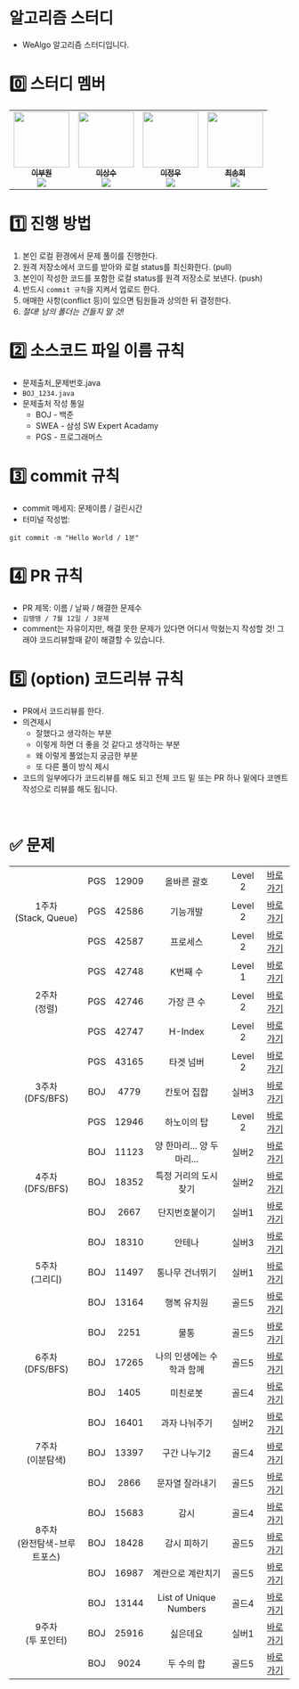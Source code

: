 # 알고리즘 스터디
* WeAlgo 알고리즘 스터디입니다.

# 0️⃣ 스터디 멤버
<table>
    <tr>
        <td align="center">
	    <a href="https://https://github.com/leebuwon">
	    	<img src="https://github.com/we-algo/weAlgo/assets/96781855/49cb083f-cd7e-4408-9fa4-6b1aa3945757?v=4?s=100" width="100px;" alt=""/>
	    	<br/>
	    	<sub>
	    	<b>이부원</b>
	    	<br/>
	    	<img src="https://us-central1-progress-markdown.cloudfunctions.net/progress/100"/>
	        </sub>
	    </a>
	    <br />
	</td>
        <td align="center">
	    <a href="https://github.com/tkdtn4657">
	    	<img src="https://github.com/we-algo/weAlgo/assets/96781855/04500ca4-4a8d-4f2c-8531-f094bde9f16e?v=4?s=100" width="100px;" alt=""/>
	    	<br/>
	    	<sub>
	    	<b>이상수</b>
	    	<br/>
	    	<img src="https://us-central1-progress-markdown.cloudfunctions.net/progress/100"/>
	        </sub>
	    </a>
	    <br />
	</td>
        <td align="center">
	    <a href="https://github.com/JWbase">
	    	<img src="https://github.com/we-algo/weAlgo/assets/96781855/10dbfc32-3972-474c-84f0-e84f96650862?v=4?s=100" width="100px;" alt=""/>
	    	<br/>
	    	<sub>
	    	<b>이정우</b>
	    	<br/>
	    	<img src="https://us-central1-progress-markdown.cloudfunctions.net/progress/100"/>
	        </sub>
	    </a>
	    <br />
	</td>
	<td align="center">
	    <a href="https://github.com/songhee1">
	    	<img src="https://github.com/we-algo/weAlgo/assets/96781855/cba72086-b0f3-4153-b9cc-e208fd21f6ec?v=4?s=100" width="100px;" alt=""/>
	    	<br/>
	    	<sub>
	    	<b>최송희</b>
	    	<br/>
	    	<img src="https://us-central1-progress-markdown.cloudfunctions.net/progress/100"/>
	        </sub>
	    </a>
	    <br />
	</td>
    </tr>
</table>


# 1️⃣ 진행 방법
1. 본인 로컬 환경에서 문제 풀이를 진행한다.
2. 원격 저장소에서 코드를 받아와 로컬 status를 최신화한다. (pull)
3. 본인이 작성한 코드를 포함한 로컬 status를 원격 저장소로 보낸다. (push)
4. 반드시 `commit 규칙`을 지켜서 업로드 한다.
5. 애매한 사항(conflict 등)이 있으면 팀원들과 상의한 뒤 결정한다. 
6. *절대! 남의 폴더는 건들지 말 것!*


# 2️⃣ 소스코드 파일 이름 규칙
* 문제출처_문제번호.java
* `BOJ_1234.java`
* 문제출처 작성 통일
	* BOJ - 백준
	* SWEA - 삼성 SW Expert Acadamy
	* PGS - 프로그래머스


# 3️⃣ commit 규칙
* commit 메세지: 문제이름 / 걸린시간
* 터미널 작성법:
```
git commit -m "Hello World / 1분"
```


# 4️⃣ PR 규칙
* PR 제목: 이름 / 날짜 / 해결한 문제수
* `김땡땡 / 7월 12일 / 3문제`
* comment는 자유이지만, 해결 못한 문제가 있다면 어디서 막혔는지 작성할 것! 그래야 코드리뷰할때 같이 해결할 수 있습니다.


# 5️⃣ (option) 코드리뷰 규칙
* PR에서 코드리뷰를 한다.
* 의견제시
	* 잘했다고 생각하는 부분
	* 이렇게 하면 더 좋을 것 같다고 생각하는 부분
	* 왜 이렇게 풀었는지 궁금한 부분
	* 또 다른 풀이 방식 제시
* 코드의 일부에다가 코드리뷰를 해도 되고 전체 코드 밑 또는 PR 하나 밑에다 코멘트 작성으로 리뷰를 해도 됩니다.

<br/>

# ✅ 문제
<table>
    <!-- 23.10.23 문제 -->
    <tr style="text-align: center">
        <td rowspan="3">1주차<br/>(Stack, Queue)</td>
        <td>PGS</td><td>12909</td><td>올바른 괄호</td><td>Level 2</td>
        <td><a href="https://school.programmers.co.kr/learn/courses/30/lessons/12909">바로가기</a></td>
    </tr>
    <!-- 23.10.25 문제 -->
    <tr style="text-align: center">
        <td>PGS</td><td>42586</td><td>기능개발</td><td>Level 2</td>
        <td><a href="https://school.programmers.co.kr/learn/courses/30/lessons/42586">바로가기</a></td>
    </tr>
    <!-- 23.10.27 문제 -->
    <tr style="text-align: center">
        <td>PGS</td><td>42587</td><td>프로세스</td><td>Level 2</td>
        <td><a href="https://school.programmers.co.kr/learn/courses/30/lessons/42587">바로가기</a></td>
    </tr>
    <!-- 23.10.30 문제 -->
    <tr style="text-align: center">
	<td rowspan="3">2주차<br/>(정렬)</td>
        <td>PGS</td><td>42748</td><td>K번째 수</td><td>Level 1</td>
        <td><a href="https://school.programmers.co.kr/learn/courses/30/lessons/42748">바로가기</a></td>
    </tr>
    <!-- 23.11.1 문제 -->
    <tr style="text-align: center">
        <td>PGS</td><td>42746</td><td>가장 큰 수</td><td>Level 2</td>
        <td><a href="https://school.programmers.co.kr/learn/courses/30/lessons/42746">바로가기</a></td>
    </tr>
    <!-- 23.11.3 문제 -->
    <tr style="text-align: center">
        <td>PGS</td><td>42747</td><td>H-Index</td><td>Level 2</td>
        <td><a href="https://school.programmers.co.kr/learn/courses/30/lessons/42747">바로가기</a></td>
    </tr>
    <!-- 23.11.6 문제 -->	
    <tr style="text-align: center">
	<td rowspan="3">3주차<br/>(DFS/BFS)</td>
        <td>PGS</td><td>43165</td><td>타겟 넘버</td><td>Level 2</td>
        <td><a href="https://school.programmers.co.kr/learn/courses/30/lessons/43165">바로가기</a></td>
    </tr>
    <!-- 23.11.8 문제 -->
    <tr style="text-align: center">
        <td>BOJ</td><td>4779</td><td>칸토어 집합</td><td>실버3</td>
        <td><a href="https://www.acmicpc.net/problem/4779">바로가기</a></td>
    </tr>
    <!-- 23.11.10 문제 -->
    <tr style="text-align: center">
        <td>PGS</td><td>12946</td><td>하노이의 탑</td><td>Level 2</td>
        <td><a href="https://school.programmers.co.kr/learn/courses/30/lessons/12946">바로가기</a></td>
    </tr>
    <!-- 23.11.13 문제 -->
     <tr style="text-align: center">
	<td rowspan="3">4주차<br/>(DFS/BFS)</td>
        <td>BOJ</td><td>11123</td><td>양 한마리... 양 두마리...</td><td>실버2</td>
        <td><a href="https://www.acmicpc.net/problem/11123">바로가기</a></td>
    </tr>
    <!-- 23.11.15 문제 -->
    <tr style="text-align: center">
        <td>BOJ</td><td>18352</td><td>특정 거리의 도시 찾기</td><td>실버2</td>
        <td><a href="https://www.acmicpc.net/problem/18352">바로가기</a></td>
    </tr>
    <!-- 23.11.17 문제 -->
    <tr style="text-align: center">
        <td>BOJ</td><td>2667</td><td>단지번호붙이기</td><td>실버1</td>
        <td><a href="https://www.acmicpc.net/problem/2667">바로가기</a></td>
    </tr>
    <!-- 23.11.20 문제 -->
    <tr style="text-align: center">
	<td rowspan="3">5주차<br/>(그리디)</td>
        <td>BOJ</td><td>18310</td><td>안테나</td><td>실버3</td>
        <td><a href="https://www.acmicpc.net/problem/18310">바로가기</a></td>
    </tr>
    <!-- 23.11.22 문제 -->	
    <tr style="text-align: center">
        <td>BOJ</td><td>11497</td><td>통나무 건너뛰기</td><td>실버1</td>
        <td><a href="https://www.acmicpc.net/problem/11497">바로가기</a></td>
    </tr>
    <!-- 23.11.24 문제 -->
    <tr style="text-align: center">
        <td>BOJ</td><td>13164</td><td>행복 유치원</td><td>골드5</td>
        <td><a href="https://www.acmicpc.net/problem/13164">바로가기</a></td>
    </tr>
    <!-- 23.11.27 문제 -->
    <tr style="text-align: center">
	<td rowspan="3">6주차<br/>(DFS/BFS)</td>
        <td>BOJ</td><td>2251</td><td>물통</td><td>골드5</td>
        <td><a href="https://www.acmicpc.net/problem/2251">바로가기</a></td>
    </tr>
    <!-- 23.11.29 문제 -->
    <tr style="text-align: center">
        <td>BOJ</td><td>17265</td><td>나의 인생에는 수학과 함께</td><td>골드5</td>
        <td><a href="https://www.acmicpc.net/problem/17265">바로가기</a></td>
    </tr>
    <!-- 23.12.01 문제 -->	
    <tr style="text-align: center">
        <td>BOJ</td><td>1405</td><td>미친로봇</td><td>골드4</td>
        <td><a href="https://www.acmicpc.net/problem/1405">바로가기</a></td>
    </tr>
    <!-- 23.12.04 문제 -->
    <tr style="text-align: center">
	<td rowspan="3">7주차<br/>(이분탐색)</td>
        <td>BOJ</td><td>16401</td><td>과자 나눠주기</td><td>실버2</td>
        <td><a href="https://www.acmicpc.net/problem/16401">바로가기</a></td>
    </tr>
    <!-- 23.12.06 문제 -->
    <tr style="text-align: center">
        <td>BOJ</td><td>13397</td><td>구간 나누기2</td><td>골드4</td>
        <td><a href="https://www.acmicpc.net/problem/13397">바로가기</a></td>
    </tr>
    <!-- 23.12.08 문제 -->
    <tr style="text-align: center">
        <td>BOJ</td><td>2866</td><td>문자열 잘라내기</td><td>골드5</td>
        <td><a href="https://www.acmicpc.net/problem/2866">바로가기</a></td>
    </tr>
    <!-- 23.12.11 문제 -->
    <tr style="text-align: center">
        <td rowspan="3">8주차<br/>(완전탐색-브루트포스)</td>
        <td>BOJ</td><td>15683</td><td>감시</td><td>골드4</td>
        <td><a href="https://www.acmicpc.net/problem/15683">바로가기</a></td>
    </tr>
    <!-- 23.12.13 문제 -->
    <tr style="text-align: center">
        <td>BOJ</td><td>18428</td><td>감시 피하기</td><td>골드5</td>
        <td><a href="https://www.acmicpc.net/problem/18428">바로가기</a></td>
    </tr>
    <!-- 23.12.15 문제 -->
    <tr style="text-align: center">
        <td>BOJ</td><td>16987</td><td>계란으로 계란치기</td><td>골드5</td>
        <td><a href="https://www.acmicpc.net/problem/16987">바로가기</a></td>
    </tr>
    <!-- 23.12.18 문제 -->
    <tr style="text-align: center">
	<td rowspan="3">9주차<br/>(투 포인터)</td>
        <td>BOJ</td><td>13144</td><td>List of Unique Numbers</td><td>골드4</td>
        <td><a href="https://www.acmicpc.net/problem/13144">바로가기</a></td>
    </tr>
    <!-- 23.12.20 문제 -->
    <tr style="text-align: center">
        <td>BOJ</td><td>25916</td><td>싫은데요</td><td>실버1</td>
        <td><a href="https://www.acmicpc.net/problem/25916">바로가기</a></td>
    </tr>
    <!-- 23.12.22 문제 -->
    <tr style="text-align: center">
        <td>BOJ</td><td>9024</td><td>두 수의 합</td><td>골드5</td>
        <td><a href="https://www.acmicpc.net/problem/9024">바로가기</a></td>
    </tr>
